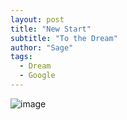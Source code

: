 ```yaml
---
layout: post
title: "New Start"
subtitle: "To the Dream"
author: "Sage"
tags:
  - Dream
  - Google
---
```


![image](https://user-images.githubusercontent.com/49195270/102014736-82911d80-3d92-11eb-8d17-cd1a3054b837.png)
